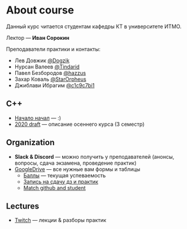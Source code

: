 # About course
Данный курс читается студентам кафедры КТ в университете ИТМО.

Лектор —  __Иван Сорокин__

Преподаватели практики и контакты:
* Лев Довжик [@Dogzik](https://t.me/Dogzik)
* Нурсан Валеев [@Tindarid](https://t.me/Tindarid)
* Павел Безбородов [@hazzus](https://t.me/hazzus)
* Захар Коваль [@StarOrpheus](https://t.me/StarOrpheus)
* Джиблави Ибрагим [@c1c9c7bi1](https://t.me/c1c9c7bi1)

## С++
* [Начало начал](http://sorokin.github.io/cpp-course/) —  :)
* [2020 draft](http://sorokin.github.io/cpp-course/3rd-sem-plan-draft) —  описание осеннего курса (3 семестр)

## Organization
* __Slack & Discord__ —  можно получить у преподавателей (анонсы, вопросы, сдача экзамена, проведение практик)
* [GoogleDrive](https://drive.google.com/drive/folders/1G9DQnAa3LQCZn63yAuLQ96Q8AWDbzEdk) —  все нужные вам формы и таблицы
  * [Баллы](https://docs.google.com/spreadsheets/d/1IZ-othuxxx07whw1N3ZewSyZbsg1gaGggW8MIUlq47M/edit?usp=drive_web&ouid=104557952189311120441) —  текущая успеваемость
  * [Запись на сдачу дз и практик](https://docs.google.com/forms/d/1BYw4O-rTU-5Ot5tLzRO8vgk1c83mzJRPqOHya02mxjc)
  * [Match github and student](https://docs.google.com/forms/d/1Hb5f-MzoYz9QpprGTdpWU2xeZhbPALTD5_XKP-HPhO8/edit?usp=drive_web)

## Lectures
* [Twitch](https://www.twitch.tv/sorokin_ivan) —  лекции & разборы практик
